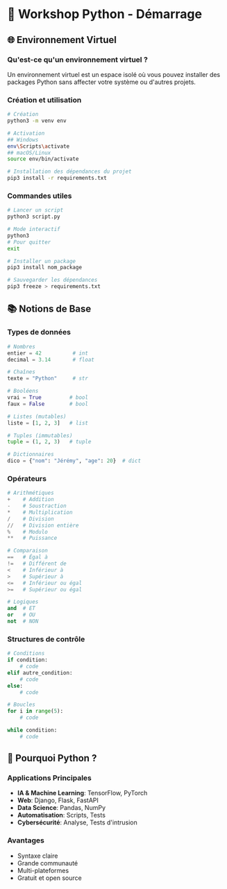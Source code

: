 # 🐍 Workshop Python - Démarrage

## 🌐 Environnement Virtuel

### Qu'est-ce qu'un environnement virtuel ?
Un environnement virtuel est un espace isolé où vous pouvez installer des packages Python sans affecter votre système ou d'autres projets.

### Création et utilisation
```bash
# Création
python3 -m venv env

# Activation
## Windows
env\Scripts\activate
## macOS/Linux
source env/bin/activate

# Installation des dépendances du projet
pip3 install -r requirements.txt
```

### Commandes utiles
```bash
# Lancer un script
python3 script.py

# Mode interactif
python3
# Pour quitter
exit

# Installer un package
pip3 install nom_package

# Sauvegarder les dépendances
pip3 freeze > requirements.txt
```

## 📚 Notions de Base

### Types de données
```python
# Nombres
entier = 42          # int
decimal = 3.14       # float

# Chaînes
texte = "Python"     # str

# Booléens
vrai = True         # bool
faux = False        # bool

# Listes (mutables)
liste = [1, 2, 3]   # list

# Tuples (immutables)
tuple = (1, 2, 3)   # tuple

# Dictionnaires
dico = {"nom": "Jérémy", "age": 20}  # dict
```

### Opérateurs
```python
# Arithmétiques
+    # Addition
-    # Soustraction
*    # Multiplication
/    # Division
//   # Division entière
%    # Modulo
**   # Puissance

# Comparaison
==   # Égal à
!=   # Différent de
<    # Inférieur à
>    # Supérieur à
<=   # Inférieur ou égal
>=   # Supérieur ou égal

# Logiques
and  # ET
or   # OU
not  # NON
```

### Structures de contrôle
```python
# Conditions
if condition:
    # code
elif autre_condition:
    # code
else:
    # code

# Boucles
for i in range(5):
    # code

while condition:
    # code
```

## 🎯 Pourquoi Python ?

### Applications Principales
- **IA & Machine Learning**: TensorFlow, PyTorch
- **Web**: Django, Flask, FastAPI
- **Data Science**: Pandas, NumPy
- **Automatisation**: Scripts, Tests
- **Cybersécurité**: Analyse, Tests d'intrusion

### Avantages
- Syntaxe claire
- Grande communauté
- Multi-plateformes
- Gratuit et open source